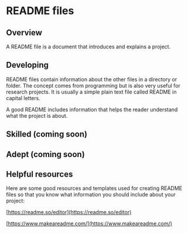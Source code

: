 # README files

## Overview 

A README file is a document that introduces and explains a project. 

## Developing

README files contain information about the other files in a directory or folder. The concept comes from programming but is also very useful for research projects.  It is usually a simple plain text file called README in capital letters. 

A good README includes information that helps the reader understand what the project is about. 

## Skilled (coming soon)


## Adept (coming soon)


## Helpful resources    

Here are some good resources and templates used for creating README files so that you know what information you should include about your project: 

[https://readme.so/editor](https://readme.so/editor)

[https://www.makeareadme.com/](https://www.makeareadme.com/)
